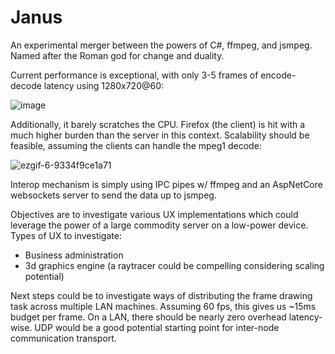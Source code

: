 # Janus
An experimental merger between the powers of C#, ffmpeg, and jsmpeg. Named after the Roman god for change and duality.

Current performance is exceptional, with only 3-5 frames of encode-decode latency using 1280x720@60:

![image](https://user-images.githubusercontent.com/13019172/75597068-f4dd7f00-5a58-11ea-9e4a-b59d16e748de.png)

Additionally, it barely scratches the CPU. Firefox (the client) is hit with a much higher burden than the server in this context. Scalability should be feasible, assuming the clients can handle the mpeg1 decode:

![ezgif-6-9334f9ce1a71](https://user-images.githubusercontent.com/13019172/75597500-67e7f500-5a5b-11ea-8ebc-6a7db5395dfc.gif)

Interop mechanism is simply using IPC pipes w/ ffmpeg and an AspNetCore websockets server to send the data up to jsmpeg.

Objectives are to investigate various UX implementations which could leverage the power of a large commodity server on a low-power device. Types of UX to investigate:

- Business administration
- 3d graphics engine (a raytracer could be compelling considering scaling potential)

Next steps could be to investigate ways of distributing the frame drawing task across multiple LAN machines. Assuming 60 fps, this gives us ~15ms budget per frame. On a LAN, there should be nearly zero overhead latency-wise. UDP would be a good potential starting point for inter-node communication transport.
